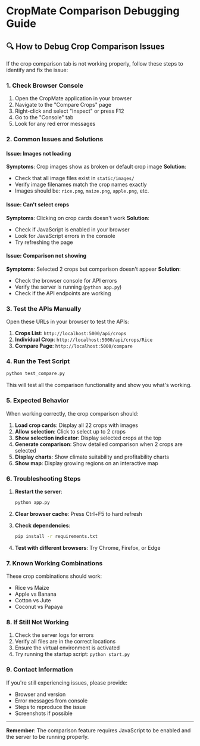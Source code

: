 # CropMate Comparison Debugging Guide

## 🔍 How to Debug Crop Comparison Issues

If the crop comparison tab is not working properly, follow these steps to identify and fix the issue:

### 1. Check Browser Console
1. Open the CropMate application in your browser
2. Navigate to the "Compare Crops" page
3. Right-click and select "Inspect" or press F12
4. Go to the "Console" tab
5. Look for any red error messages

### 2. Common Issues and Solutions

#### Issue: Images not loading
**Symptoms**: Crop images show as broken or default crop image
**Solution**: 
- Check that all image files exist in `static/images/`
- Verify image filenames match the crop names exactly
- Images should be: `rice.png`, `maize.png`, `apple.png`, etc.

#### Issue: Can't select crops
**Symptoms**: Clicking on crop cards doesn't work
**Solution**:
- Check if JavaScript is enabled in your browser
- Look for JavaScript errors in the console
- Try refreshing the page

#### Issue: Comparison not showing
**Symptoms**: Selected 2 crops but comparison doesn't appear
**Solution**:
- Check the browser console for API errors
- Verify the server is running (`python app.py`)
- Check if the API endpoints are working

### 3. Test the APIs Manually

Open these URLs in your browser to test the APIs:

1. **Crops List**: `http://localhost:5000/api/crops`
2. **Individual Crop**: `http://localhost:5000/api/crops/Rice`
3. **Compare Page**: `http://localhost:5000/compare`

### 4. Run the Test Script

```bash
python test_compare.py
```

This will test all the comparison functionality and show you what's working.

### 5. Expected Behavior

When working correctly, the crop comparison should:

1. **Load crop cards**: Display all 22 crops with images
2. **Allow selection**: Click to select up to 2 crops
3. **Show selection indicator**: Display selected crops at the top
4. **Generate comparison**: Show detailed comparison when 2 crops are selected
5. **Display charts**: Show climate suitability and profitability charts
6. **Show map**: Display growing regions on an interactive map

### 6. Troubleshooting Steps

1. **Restart the server**:
   ```bash
   python app.py
   ```

2. **Clear browser cache**: Press Ctrl+F5 to hard refresh

3. **Check dependencies**:
   ```bash
   pip install -r requirements.txt
   ```

4. **Test with different browsers**: Try Chrome, Firefox, or Edge

### 7. Known Working Combinations

These crop combinations should work:
- Rice vs Maize
- Apple vs Banana
- Cotton vs Jute
- Coconut vs Papaya

### 8. If Still Not Working

1. Check the server logs for errors
2. Verify all files are in the correct locations
3. Ensure the virtual environment is activated
4. Try running the startup script: `python start.py`

### 9. Contact Information

If you're still experiencing issues, please provide:
- Browser and version
- Error messages from console
- Steps to reproduce the issue
- Screenshots if possible

---

**Remember**: The comparison feature requires JavaScript to be enabled and the server to be running properly. 
